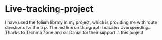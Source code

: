 # Live-tracking-project
I have used the folium library in my project, which is providing me with route directions for the trip. The red line on this graph indicates overspeeding.. Thanks to Techma Zone and sir Danial for their support in this project
